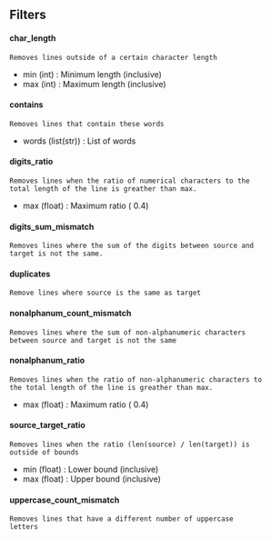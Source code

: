 ## Filters

#### char_length
<code>Removes lines outside of a certain character length
</code>
 * min (int) : Minimum length (inclusive)
 * max (int) : Maximum length (inclusive)

#### contains
<code>Removes lines that contain these words
</code>
 * words (list(str)) : List of words

#### digits_ratio
<code>Removes lines when the ratio of numerical characters to the total length of the line
is greather than max.
</code>
 * max (float) : Maximum ratio ( 0.4)

#### digits_sum_mismatch
<code>Removes lines where the sum of the digits between source and target is not the same.</code>

#### duplicates
<code>Remove lines where source is the same as target</code>

#### nonalphanum_count_mismatch
<code>Removes lines where the sum of non-alphanumeric characters between source and target is not the same</code>

#### nonalphanum_ratio
<code>Removes lines when the ratio of non-alphanumeric characters to the total length of the line
is greather than max.
</code>
 * max (float) : Maximum ratio ( 0.4)

#### source_target_ratio
<code>Removes lines when the ratio (len(source) / len(target)) is outside of bounds
</code>
 * min (float) : Lower bound (inclusive)
 * max (float) : Upper bound (inclusive)

#### uppercase_count_mismatch
<code>Removes lines that have a different number of uppercase letters</code>

